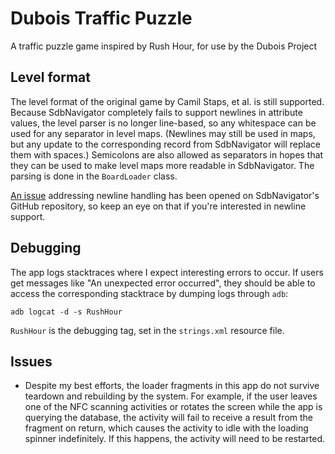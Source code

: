 # Dubois Traffic Puzzle

A traffic puzzle game inspired by Rush Hour, for use by the Dubois Project

## Level format

The level format of the original game by Camil Staps, et al. is still supported. Because SdbNavigator completely fails to support newlines in attribute values, the level parser is no longer line-based, so any whitespace can be used for any separator in level maps. (Newlines may still be used in maps, but any update to the corresponding record from SdbNavigator will replace them with spaces.) Semicolons are also allowed as separators in hopes that they can be used to make level maps more readable in SdbNavigator. The parsing is done in the `BoardLoader` class.

[An issue](https://github.com/Reggino/SdbNavigator/issues/19) addressing newline handling has been opened on SdbNavigator's GitHub repository, so keep an eye on that if you're interested in newline support.

## Debugging

The app logs stacktraces where I expect interesting errors to occur. If users get messages like "An unexpected error occurred", they should be able to access the corresponding stacktrace by dumping logs through `adb`:

	adb logcat -d -s RushHour

`RushHour` is the debugging tag, set in the `strings.xml` resource file.

## Issues

* Despite my best efforts, the loader fragments in this app do not survive teardown and rebuilding by the system. For example, if the user leaves one of the NFC scanning activities or rotates the screen while the app is querying the database, the activity will fail to receive a result from the fragment on return, which causes the activity to idle with the loading spinner indefinitely. If this happens, the activity will need to be restarted.
